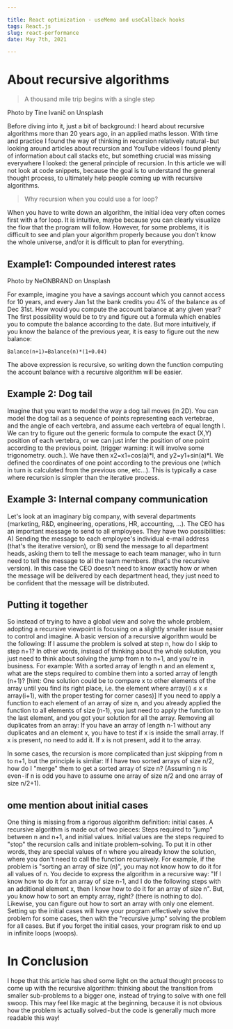 ```yaml
---

title: React optimization - useMemo and useCallback hooks
tags: React.js
slug: react-performance
date: May 7th, 2021

---
```


# About recursive algorithms

> A thousand mile trip begins with a single step

Photo by Tine Ivanič on Unsplash

Before diving into it, just a bit of background: I heard about recursive algorithms more than 20 years ago, in an applied maths lesson. With time and practice I found the way of thinking in recursion relatively natural - but looking around articles about recursion and YouTube videos I found plenty of information about call stacks etc, but something crucial was missing everywhere I looked: the general principle of recursion. In this article we will not look at code snippets, because the goal is to understand the general thought process, to ultimately help people coming up with recursive algorithms.
> Why recursion when you could use a for loop?

When you have to write down an algorithm, the initial idea very often comes first with a for loop. It is intuitive, maybe because you can clearly visualize the flow that the program will follow.
However, for some problems, it is difficult to see and plan your algorithm properly because you don't know the whole universe, and/or it is difficult to plan for everything.

## Example1: Compounded interest rates
Photo by NeONBRAND on Unsplash

For example, imagine you have a savings account which you cannot access for 10 years, and every Jan 1st the bank credits you 4% of the balance as of Dec 31st. How would you compute the account balance at any given year?
The first possibility would be to try and figure out a formula which enables you to compute the balance according to the date.
But more intuitively, if you know the balance of the previous year, it is easy to figure out the new balance:

`Balance(n+1)=Balance(n)*(1+0.04)`

The above expression is recursive, so writing down the function computing the account balance with a recursive algorithm will be easier.

## Example 2: Dog tail
Imagine that you want to model the way a dog tail moves (in 2D). You can model the dog tail as a sequence of points representing each vertebrae, and the angle of each vertebra, and assume each vertebra of equal length l.
We can try to figure out the generic formula to compute the exact (X,Y) position of each vertebra, or we can just infer the position of one point according to the previous point. (trigger warning: it will involve some trigonometry. ouch.).
We have then x2=x1+cos(a)*l, and y2=y1+sin(a)*l.
We defined the coordinates of one point according to the previous one (which in turn is calculated from the previous one, etc…). This is typically a case where recursion is simpler than the iterative process.

## Example 3: Internal company communication
Let's look at an imaginary big company, with several departments (marketing, R&D, engineering, operations, HR, accounting, …). The CEO has an important message to send to all employees. They have two possibilities: A) Sending the message to each employee's individual e-mail address (that's the iterative version), or B) send the message to all department heads, asking them to tell the message to each team manager, who in turn need to tell the message to all the team members. (that's the recursive version). In this case the CEO doesn't need to know exactly how or when the message will be delivered by each department head, they just need to be confident that the message will be distributed.

## Putting it together
So instead of trying to have a global view and solve the whole problem, adopting a recursive viewpoint is focusing on a slightly smaller issue easier to control and imagine.
A basic version of a recursive algorithm would be the following:
If I assume the problem is solved at step n, how do I skip to step n+1?
In other words, instead of thinking about the whole solution, you just need to think about solving the jump from n to n+1, and you're in business.
For example:
With a sorted array of length n and an element x, what are the steps required to combine them into a sorted array of length (n+1)? [hint: One solution could be to compare x to other elements of the array until you find its right place, i.e. the element where array(i) ≤ x ≤ array(i+1), with the proper testing for corner cases)]
If you need to apply a function to each element of an array of size n, and you already applied the function to all elements of size (n-1), you just need to apply the function to the last element, and you got your solution for all the array.
Removing all duplicates from an array: If you have an array of length n-1 without any duplicates and an element x, you have to test if x is inside the small array. If x is present, no need to add it. If x is not present, add it to the array.

In some cases, the recursion is more complicated than just skipping from n to n+1, but the principle is similar:
If I have two sorted arrays of size n/2, how do I "merge" them to get a sorted array of size n? (Assuming n is even - if n is odd you have to assume one array of size n/2 and one array of size n/2+1).

## ome mention about initial cases
One thing is missing from a rigorous algorithm definition: initial cases. A recursive algorithm is made out of two pieces: Steps required to "jump" between n and n+1, and initial values.
Initial values are the steps required to "stop" the recursion calls and initiate problem-solving. To put it in other words, they are special values of n where you already know the solution, where you don't need to call the function recursively.
For example, if the problem is "sorting an array of size (n)", you may not know how to do it for all values of n. You decide to express the algorithm in a recursive way: "If I know how to do it for an array of size n-1, and I do the following steps with an additional element x, then I know how to do it for an array of size n". But, you know how to sort an empty array, right? (there is nothing to do). Likewise, you can figure out how to sort an array with only one element.
Setting up the initial cases will have your program effectively solve the problem for some cases, then with the "recursive jump" solving the problem for all cases. But if you forget the initial cases, your program risk to end up in infinite loops (woops).

# In Conclusion
I hope that this article has shed some light on the actual thought process to come up with the recursive algorithm: thinking about the transition from smaller sub-problems to a bigger one, instead of trying to solve with one fell swoop. This may feel like magic at the beginning, because it is not obvious how the problem is actually solved - but the code is generally much more readable this way!